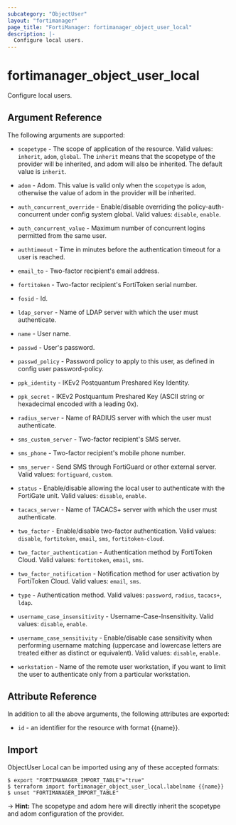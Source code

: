 ```yaml
---
subcategory: "ObjectUser"
layout: "fortimanager"
page_title: "FortiManager: fortimanager_object_user_local"
description: |-
  Configure local users.
---
```


# fortimanager_object_user_local
Configure local users.

## Argument Reference


The following arguments are supported:

* `scopetype` - The scope of application of the resource. Valid values: `inherit`, `adom`, `global`. The `inherit` means that the scopetype of the provider will be inherited, and adom will also be inherited. The default value is `inherit`.
* `adom` - Adom. This value is valid only when the `scopetype` is `adom`, otherwise the value of adom in the provider will be inherited.

* `auth_concurrent_override` - Enable/disable overriding the policy-auth-concurrent under config system global. Valid values: `disable`, `enable`.

* `auth_concurrent_value` - Maximum number of concurrent logins permitted from the same user.
* `authtimeout` - Time in minutes before the authentication timeout for a user is reached.
* `email_to` - Two-factor recipient's email address.
* `fortitoken` - Two-factor recipient's FortiToken serial number.
* `fosid` - Id.
* `ldap_server` - Name of LDAP server with which the user must authenticate.
* `name` - User name.
* `passwd` - User's password.
* `passwd_policy` - Password policy to apply to this user, as defined in config user password-policy.
* `ppk_identity` - IKEv2 Postquantum Preshared Key Identity.
* `ppk_secret` - IKEv2 Postquantum Preshared Key (ASCII string or hexadecimal encoded with a leading 0x).
* `radius_server` - Name of RADIUS server with which the user must authenticate.
* `sms_custom_server` - Two-factor recipient's SMS server.
* `sms_phone` - Two-factor recipient's mobile phone number.
* `sms_server` - Send SMS through FortiGuard or other external server. Valid values: `fortiguard`, `custom`.

* `status` - Enable/disable allowing the local user to authenticate with the FortiGate unit. Valid values: `disable`, `enable`.

* `tacacs_server` - Name of TACACS+ server with which the user must authenticate.
* `two_factor` - Enable/disable two-factor authentication. Valid values: `disable`, `fortitoken`, `email`, `sms`, `fortitoken-cloud`.

* `two_factor_authentication` - Authentication method by FortiToken Cloud. Valid values: `fortitoken`, `email`, `sms`.

* `two_factor_notification` - Notification method for user activation by FortiToken Cloud. Valid values: `email`, `sms`.

* `type` - Authentication method. Valid values: `password`, `radius`, `tacacs+`, `ldap`.

* `username_case_insensitivity` - Username-Case-Insensitivity. Valid values: `disable`, `enable`.

* `username_case_sensitivity` - Enable/disable case sensitivity when performing username matching (uppercase and lowercase letters are treated either as distinct or equivalent). Valid values: `disable`, `enable`.

* `workstation` - Name of the remote user workstation, if you want to limit the user to authenticate only from a particular workstation.


## Attribute Reference

In addition to all the above arguments, the following attributes are exported:
* `id` - an identifier for the resource with format {{name}}.

## Import

ObjectUser Local can be imported using any of these accepted formats:
```
$ export "FORTIMANAGER_IMPORT_TABLE"="true"
$ terraform import fortimanager_object_user_local.labelname {{name}}
$ unset "FORTIMANAGER_IMPORT_TABLE"
```
-> **Hint:** The scopetype and adom here will directly inherit the scopetype and adom configuration of the provider.

